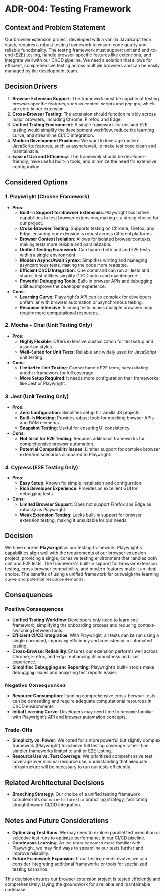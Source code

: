 # ADR-004: Testing Framework

## Context and Problem Statement
Our browser extension project, developed with a vanilla JavaScript tech stack, requires a robust testing framework to ensure code quality and reliable functionality. The testing framework must support unit and end-to-end (E2E) testing, handle browser-specific features like extensions, and integrate well with our CI/CD pipeline. We need a solution that allows for efficient, comprehensive testing across multiple browsers and can be easily managed by the development team.

## Decision Drivers
1. **Browser Extension Support**: The framework must be capable of testing browser-specific features, such as content scripts and popups, which are core to our extension.
2. **Cross-Browser Testing**: The extension should function reliably across major browsers, including Chrome, Firefox, and Edge.
3. **Unified Testing Environment**: A single framework for unit and E2E testing would simplify the development workflow, reduce the learning curve, and streamline CI/CD integration.
4. **Modern Development Practices**: We want to leverage modern JavaScript features, such as async/await, to make test code clean and maintainable.
5. **Ease of Use and Efficiency**: The framework should be developer-friendly, have useful built-in tools, and minimize the need for extensive configuration.

## Considered Options
### 1. **Playwright (Chosen Framework)**
   - **Pros**:
     - **Built-in Support for Browser Extensions**: Playwright has native capabilities to test browser extensions, making it a strong choice for our project.
     - **Cross-Browser Testing**: Supports testing on Chrome, Firefox, and Edge, ensuring our extension is robust across different platforms.
     - **Browser Context Isolation**: Allows for isolated browser contexts, making tests more reliable and parallelizable.
     - **Unified Testing Framework**: Can handle both unit and E2E tests within a single environment.
     - **Modern Async/Await Syntax**: Simplifies writing and managing asynchronous tests, making the code more readable.
     - **Efficient CI/CD Integration**: One command can run all tests and shared test utilities simplify CI/CD setup and maintenance.
     - **Powerful Debugging Tools**: Built-in browser APIs and debugging utilities improve the developer experience.
   - **Cons**:
     - **Learning Curve**: Playwright’s API can be complex for developers unfamiliar with browser automation or asynchronous testing.
     - **Resource Intensive**: Running tests across multiple browsers may require more computational resources.

### 2. **Mocha + Chai (Unit Testing Only)**
   - **Pros**:
     - **Highly Flexible**: Offers extensive customization for test setup and assertion styles.
     - **Well-Suited for Unit Tests**: Reliable and widely used for JavaScript unit testing.
   - **Cons**:
     - **Limited to Unit Testing**: Cannot handle E2E tests, necessitating another framework for full coverage.
     - **More Setup Required**: It needs more configuration than frameworks like Jest or Playwright.

### 3. **Jest (Unit Testing Only)**
   - **Pros**:
     - **Zero Configuration**: Simplifies setup for vanilla JS projects.
     - **Built-In Mocking**: Provides robust tools for mocking browser APIs and DOM elements.
     - **Snapshot Testing**: Useful for ensuring UI consistency.
   - **Cons**:
     - **Not Ideal for E2E Testing**: Requires additional frameworks for comprehensive browser automation.
     - **Potential Compatibility Issues**: Limited support for complex browser extension scenarios compared to Playwright.

### 4. **Cypress (E2E Testing Only)**
   - **Pros**:
     - **Easy Setup**: Known for simple installation and configuration.
     - **Rich Developer Experience**: Provides an excellent GUI for debugging tests.
   - **Cons**:
     - **Limited Browser Support**: Does not support Firefox and Edge as robustly as Playwright.
     - **Weak Extension Testing**: Lacks built-in support for browser extension testing, making it unsuitable for our needs.

## Decision
We have chosen **Playwright** as our testing framework. Playwright's capabilities align well with the requirements of our browser extension project, providing a single, cohesive testing environment that handles both unit and E2E tests. The framework's built-in support for browser extension testing, cross-browser compatibility, and modern features make it an ideal choice. The benefits of using a unified framework far outweigh the learning curve and potential resource demands.

## Consequences
### Positive Consequences
- **Unified Testing Workflow**: Developers only need to learn one framework, simplifying the onboarding process and reducing context-switching between tools.
- **Efficient CI/CD Integration**: With Playwright, all tests can be run using a single command, improving efficiency and consistency in automated testing.
- **Cross-Browser Reliability**: Ensures our extension performs well across Chrome, Firefox, and Edge, enhancing its robustness and user experience.
- **Simplified Debugging and Reporting**: Playwright’s built-in tools make debugging issues and analyzing test reports easier.

### Negative Consequences
- **Resource Consumption**: Running comprehensive cross-browser tests can be demanding and require adequate computational resources in CI/CD environments.
- **Initial Learning Curve**: Developers may need time to become familiar with Playwright’s API and browser automation concepts.

### Trade-Offs
- **Simplicity vs. Power**: We opted for a more powerful but slightly complex framework (Playwright) to achieve full testing coverage rather than simpler frameworks limited to unit or E2E testing.
- **Resource Use vs. Test Coverage**: We prioritized comprehensive test coverage over minimal resource use, understanding that adequate infrastructure will be necessary to run our tests efficiently.

## Related Architectural Decisions
- **Branching Strategy**: Our choice of a unified testing framework complements our `main`-`feature/fix` branching strategy, facilitating straightforward CI/CD integration.

## Notes and Future Considerations
- **Optimizing Test Runs**: We may need to explore parallel test execution or selective test runs to optimize performance in our CI/CD pipeline.
- **Continuous Learning**: As the team becomes more familiar with Playwright, we may find ways to streamline our tests further and improve reliability.
- **Future Framework Expansion**: If our testing needs evolve, we can consider integrating additional frameworks or tools for specialized testing scenarios.

This decision ensures our browser extension project is tested efficiently and comprehensively, laying the groundwork for a reliable and maintainable codebase.

